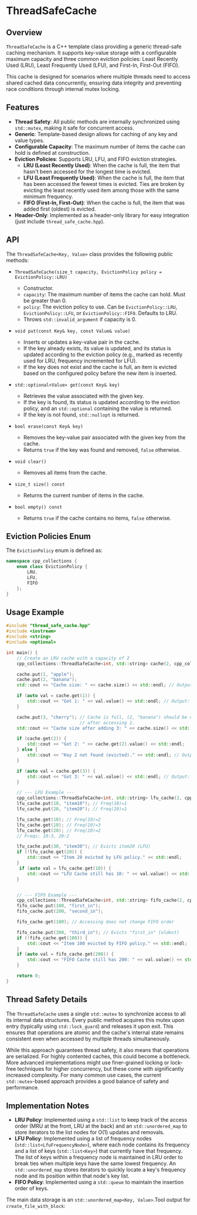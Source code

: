 # ThreadSafeCache

## Overview

`ThreadSafeCache` is a C++ template class providing a generic thread-safe caching mechanism. It supports key-value storage with a configurable maximum capacity and three common eviction policies: Least Recently Used (LRU), Least Frequently Used (LFU), and First-In, First-Out (FIFO).

This cache is designed for scenarios where multiple threads need to access shared cached data concurrently, ensuring data integrity and preventing race conditions through internal mutex locking.

## Features

-   **Thread Safety**: All public methods are internally synchronized using `std::mutex`, making it safe for concurrent access.
-   **Generic**: Template-based design allows for caching of any key and value types.
-   **Configurable Capacity**: The maximum number of items the cache can hold is defined at construction.
-   **Eviction Policies**: Supports LRU, LFU, and FIFO eviction strategies.
    -   **LRU (Least Recently Used)**: When the cache is full, the item that hasn't been accessed for the longest time is evicted.
    -   **LFU (Least Frequently Used)**: When the cache is full, the item that has been accessed the fewest times is evicted. Ties are broken by evicting the least recently used item among those with the same minimum frequency.
    -   **FIFO (First-In, First-Out)**: When the cache is full, the item that was added first (oldest) is evicted.
-   **Header-Only**: Implemented as a header-only library for easy integration (just include `thread_safe_cache.hpp`).

## API

The `ThreadSafeCache<Key, Value>` class provides the following public methods:

-   `ThreadSafeCache(size_t capacity, EvictionPolicy policy = EvictionPolicy::LRU)`
    -   Constructor.
    -   `capacity`: The maximum number of items the cache can hold. Must be greater than 0.
    -   `policy`: The eviction policy to use. Can be `EvictionPolicy::LRU`, `EvictionPolicy::LFU`, or `EvictionPolicy::FIFO`. Defaults to LRU.
    -   Throws `std::invalid_argument` if capacity is 0.

-   `void put(const Key& key, const Value& value)`
    -   Inserts or updates a key-value pair in the cache.
    -   If the key already exists, its value is updated, and its status is updated according to the eviction policy (e.g., marked as recently used for LRU, frequency incremented for LFU).
    -   If the key does not exist and the cache is full, an item is evicted based on the configured policy before the new item is inserted.

-   `std::optional<Value> get(const Key& key)`
    -   Retrieves the value associated with the given key.
    -   If the key is found, its status is updated according to the eviction policy, and an `std::optional` containing the value is returned.
    -   If the key is not found, `std::nullopt` is returned.

-   `bool erase(const Key& key)`
    -   Removes the key-value pair associated with the given key from the cache.
    -   Returns `true` if the key was found and removed, `false` otherwise.

-   `void clear()`
    -   Removes all items from the cache.

-   `size_t size() const`
    -   Returns the current number of items in the cache.

-   `bool empty() const`
    -   Returns `true` if the cache contains no items, `false` otherwise.

## Eviction Policies Enum

The `EvictionPolicy` enum is defined as:

```cpp
namespace cpp_collections {
    enum class EvictionPolicy {
        LRU,
        LFU,
        FIFO
    };
}
```

## Usage Example

```cpp
#include "thread_safe_cache.hpp"
#include <iostream>
#include <string>
#include <optional>

int main() {
    // Create an LRU cache with a capacity of 2
    cpp_collections::ThreadSafeCache<int, std::string> cache(2, cpp_collections::EvictionPolicy::LRU);

    cache.put(1, "apple");
    cache.put(2, "banana");
    std::cout << "Cache size: " << cache.size() << std::endl; // Output: 2

    if (auto val = cache.get(1)) {
        std::cout << "Got 1: " << val.value() << std::endl; // Output: apple
    }

    cache.put(3, "cherry"); // Cache is full, (2, "banana") should be evicted as it's LRU
                            // after accessing 1.
    std::cout << "Cache size after adding 3: " << cache.size() << std::endl; // Output: 2

    if (cache.get(2)) {
        std::cout << "Got 2: " << cache.get(2).value() << std::endl;
    } else {
        std::cout << "Key 2 not found (evicted)." << std::endl; // Output: Key 2 not found
    }

    if (auto val = cache.get(3)) {
        std::cout << "Got 3: " << val.value() << std::endl; // Output: cherry
    }

    // --- LFU Example ---
    cpp_collections::ThreadSafeCache<int, std::string> lfu_cache(2, cpp_collections::EvictionPolicy::LFU);
    lfu_cache.put(10, "item10"); // Freq(10)=1
    lfu_cache.put(20, "item20"); // Freq(20)=1

    lfu_cache.get(10); // Freq(10)=2
    lfu_cache.get(10); // Freq(10)=3
    lfu_cache.get(20); // Freq(20)=2
    // Freqs: 10:3, 20:2

    lfu_cache.put(30, "item30"); // Evicts item20 (LFU)
    if (!lfu_cache.get(20)) {
        std::cout << "Item 20 evicted by LFU policy." << std::endl;
    }
     if (auto val = lfu_cache.get(10)) {
        std::cout << "LFU Cache still has 10: " << val.value() << std::endl;
    }


    // --- FIFO Example ---
    cpp_collections::ThreadSafeCache<int, std::string> fifo_cache(2, cpp_collections::EvictionPolicy::FIFO);
    fifo_cache.put(100, "first_in");
    fifo_cache.put(200, "second_in");

    fifo_cache.get(100); // Accessing does not change FIFO order

    fifo_cache.put(300, "third_in"); // Evicts "first_in" (oldest)
    if (!fifo_cache.get(100)) {
        std::cout << "Item 100 evicted by FIFO policy." << std::endl;
    }
    if (auto val = fifo_cache.get(200)) {
        std::cout << "FIFO Cache still has 200: " << val.value() << std::endl;
    }

    return 0;
}
```

## Thread Safety Details

The `ThreadSafeCache` uses a single `std::mutex` to synchronize access to all its internal data structures. Every public method acquires this mutex upon entry (typically using `std::lock_guard`) and releases it upon exit. This ensures that operations are atomic and the cache's internal state remains consistent even when accessed by multiple threads simultaneously.

While this approach guarantees thread safety, it also means that operations are serialized. For highly contented caches, this could become a bottleneck. More advanced implementations might use finer-grained locking or lock-free techniques for higher concurrency, but these come with significantly increased complexity. For many common use cases, the current `std::mutex`-based approach provides a good balance of safety and performance.

## Implementation Notes

-   **LRU Policy**: Implemented using a `std::list` to keep track of the access order (MRU at the front, LRU at the back) and an `std::unordered_map` to store iterators to the list nodes for O(1) updates and removals.
-   **LFU Policy**: Implemented using a list of frequency nodes (`std::list<LfuFrequencyNode>`), where each node contains its frequency and a list of keys (`std::list<Key>`) that currently have that frequency. The list of keys within a frequency node is maintained in LRU order to break ties when multiple keys have the same lowest frequency. An `std::unordered_map` stores iterators to quickly locate a key's frequency node and its position within that node's key list.
-   **FIFO Policy**: Implemented using a `std::queue` to maintain the insertion order of keys.

The main data storage is an `std::unordered_map<Key, Value>`.Tool output for `create_file_with_block`:
